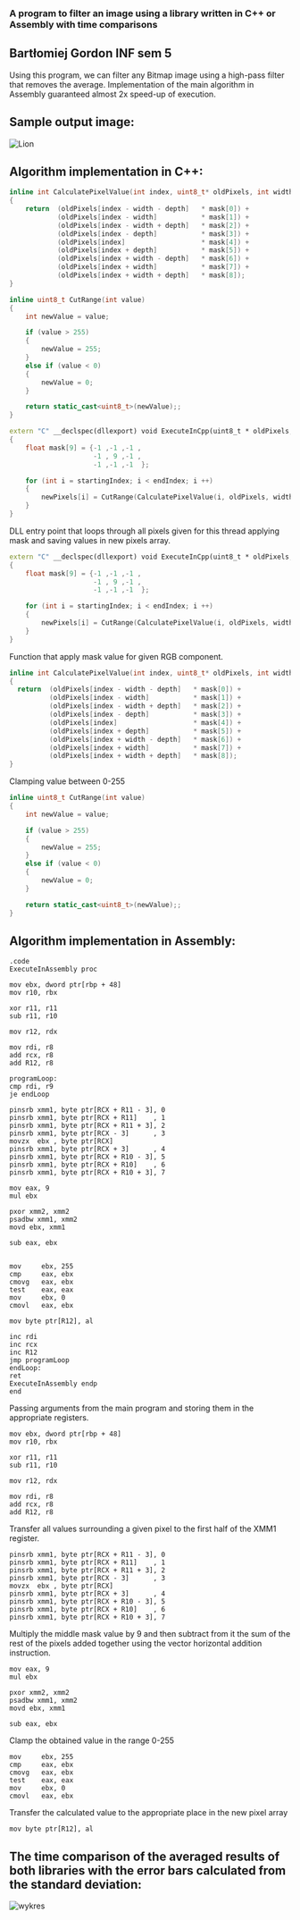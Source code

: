 ### A program to filter an image using a library written in C++ or Assembly with time comparisons
## Bartłomiej Gordon INF sem 5

Using this program, we can filter any Bitmap image using a high-pass filter that removes the average. Implementation of the main algorithm in Assembly guaranteed almost 2x speed-up of execution.

## Sample output image:

![Lion](https://user-images.githubusercontent.com/69083596/218283011-ad3b0cc3-9e92-4fe3-a340-8aa070178aed.png)

## Algorithm implementation in C++:

```cpp
inline int CalculatePixelValue(int index, uint8_t* oldPixels, int width, int depth, float* mask)
{
    return  (oldPixels[index - width - depth]   * mask[0]) +
            (oldPixels[index - width]           * mask[1]) +
            (oldPixels[index - width + depth]   * mask[2]) +
            (oldPixels[index - depth]           * mask[3]) +
            (oldPixels[index]                   * mask[4]) +
            (oldPixels[index + depth]           * mask[5]) +
            (oldPixels[index + width - depth]   * mask[6]) +
            (oldPixels[index + width]           * mask[7]) +
            (oldPixels[index + width + depth]   * mask[8]);
}

inline uint8_t CutRange(int value)
{
    int newValue = value;

    if (value > 255)
    {
        newValue = 255;
    }
    else if (value < 0)
    {
        newValue = 0;
    }

    return static_cast<uint8_t>(newValue);;
}

extern "C" __declspec(dllexport) void ExecuteInCpp(uint8_t * oldPixels, uint8_t * newPixels, int startingIndex, int endIndex, int width)
{
    float mask[9] = {-1 ,-1 ,-1 ,
                     -1 , 9 ,-1 ,
                     -1 ,-1 ,-1  };

    for (int i = startingIndex; i < endIndex; i ++)
    {
        newPixels[i] = CutRange(CalculatePixelValue(i, oldPixels, width, PIXEL_STRIDE, mask));
    }
}

```

DLL entry point that loops through all pixels given for this thread applying mask and saving values in new pixels array.
```cpp
extern "C" __declspec(dllexport) void ExecuteInCpp(uint8_t * oldPixels, uint8_t * newPixels, int startingIndex, int endIndex, int width)
{
    float mask[9] = {-1 ,-1 ,-1 ,
                     -1 , 9 ,-1 ,
                     -1 ,-1 ,-1  };

    for (int i = startingIndex; i < endIndex; i ++)
    {
        newPixels[i] = CutRange(CalculatePixelValue(i, oldPixels, width, PIXEL_STRIDE, mask));
    }
}
```

Function that apply mask value for given RGB component.
```cpp
inline int CalculatePixelValue(int index, uint8_t* oldPixels, int width, int depth, float* mask)
{
  return  (oldPixels[index - width - depth]   * mask[0]) +
          (oldPixels[index - width]           * mask[1]) +
          (oldPixels[index - width + depth]   * mask[2]) +
          (oldPixels[index - depth]           * mask[3]) +
          (oldPixels[index]                   * mask[4]) +
          (oldPixels[index + depth]           * mask[5]) +
          (oldPixels[index + width - depth]   * mask[6]) +
          (oldPixels[index + width]           * mask[7]) +
          (oldPixels[index + width + depth]   * mask[8]);
}
```

Clamping value between 0-255
```cpp
inline uint8_t CutRange(int value)
{
    int newValue = value;

    if (value > 255)
    {
        newValue = 255;
    }
    else if (value < 0)
    {
        newValue = 0;
    }

    return static_cast<uint8_t>(newValue);;
}
```

## Algorithm implementation in Assembly:

```Assembly
.code
ExecuteInAssembly proc

mov ebx, dword ptr[rbp + 48]			
mov r10, rbx							

xor r11, r11							
sub r11, r10							

mov r12, rdx							

mov rdi, r8								
add rcx, r8								
add R12, r8								

programLoop:
cmp rdi, r9								
je endLoop															

pinsrb xmm1, byte ptr[RCX + R11 - 3], 0 
pinsrb xmm1, byte ptr[RCX + R11]    , 1 
pinsrb xmm1, byte ptr[RCX + R11 + 3], 2 
pinsrb xmm1, byte ptr[RCX - 3]      , 3 
movzx  ebx , byte ptr[RCX] 				
pinsrb xmm1, byte ptr[RCX + 3]      , 4 
pinsrb xmm1, byte ptr[RCX + R10 - 3], 5 
pinsrb xmm1, byte ptr[RCX + R10]    , 6 
pinsrb xmm1, byte ptr[RCX + R10 + 3], 7 

mov eax, 9								
mul ebx									

pxor xmm2, xmm2							
psadbw xmm1, xmm2						
movd ebx, xmm1							

sub eax, ebx							
										

mov     ebx, 255						
cmp     eax, ebx							
cmovg   eax, ebx						
test    eax, eax						
mov     ebx, 0							
cmovl   eax, ebx						

mov byte ptr[R12], al					

inc rdi									
inc rcx									
inc R12									
jmp programLoop
endLoop:
ret
ExecuteInAssembly endp
end
```

Passing arguments from the main program and storing them in the appropriate registers.
```Assembly
mov ebx, dword ptr[rbp + 48]			
mov r10, rbx							

xor r11, r11							
sub r11, r10							

mov r12, rdx							

mov rdi, r8								
add rcx, r8								
add R12, r8	
```

Transfer all values surrounding a given pixel to the first half of the XMM1 register.
```Assembly
pinsrb xmm1, byte ptr[RCX + R11 - 3], 0 
pinsrb xmm1, byte ptr[RCX + R11]    , 1 
pinsrb xmm1, byte ptr[RCX + R11 + 3], 2 
pinsrb xmm1, byte ptr[RCX - 3]      , 3 
movzx  ebx , byte ptr[RCX] 				
pinsrb xmm1, byte ptr[RCX + 3]      , 4 
pinsrb xmm1, byte ptr[RCX + R10 - 3], 5 
pinsrb xmm1, byte ptr[RCX + R10]    , 6 
pinsrb xmm1, byte ptr[RCX + R10 + 3], 7 
```

Multiply the middle mask value by 9 and then subtract from it the sum of the rest of the pixels added together using the vector horizontal addition instruction.
```Assembly
mov eax, 9								
mul ebx									

pxor xmm2, xmm2							
psadbw xmm1, xmm2						
movd ebx, xmm1							

sub eax, ebx												
```
Clamp the obtained value in the range 0-255
```Assembly								
mov     ebx, 255						
cmp     eax, ebx							
cmovg   eax, ebx						
test    eax, eax						
mov     ebx, 0							
cmovl   eax, ebx						
```
Transfer the calculated value to the appropriate place in the new pixel array
```Assembly								
mov byte ptr[R12], al	
```

## The time comparison of the averaged results of both libraries with the error bars calculated from the standard deviation:

![wykres](https://user-images.githubusercontent.com/69083596/218283013-534c58a6-caf1-48a5-9d45-abea25cb8601.png)
